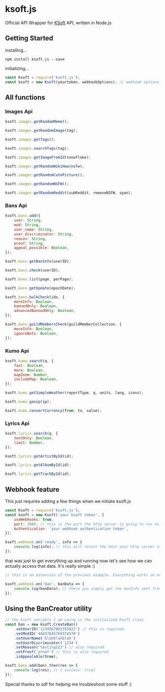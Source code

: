 # ksoft.js

Official API Wrapper for [KSoft](https://docs.ksoft.si/api/) API, written in Node.js

## Getting Started

installing...

```
npm install ksoft.js --save
```

initializing...

```javascript
const Ksoft = require('ksoft.js');
const ksoft = new Ksoft(yourtoken, webhookOptions); // webhook options will be reviewed below
```

## All functions

### Images Api

```javascript
ksoft.images.getRandomMeme();
```

```javascript
ksoft.images.getRandomImage(tag);
```

```javascript
ksoft.images.getTags();
```

```javascript
ksoft.images.searchTags(tag);
```

```javascript
ksoft.images.getImageFromId(snowflake);
```

```javascript
ksoft.images.getRandomWikiHow(nsfw);
```

```javascript
ksoft.images.getRandomCutePicture();
```

```javascript
ksoft.images.getRandomNSFW();
```

```javascript
ksoft.images.getRandomReddit(subReddit, removeNSFW, span);
```

### Bans Api

```javascript
ksoft.bans.add({
	user: String,
	mod: String,
	user_name: String,
	user_discriminator: String,
	reason: String,
	proof: String,
	appeal_possible: Boolean,
});
```

```javascript
ksoft.bans.getBanInfo(userID);
```

```javascript
ksoft.bans.check(userID);
```

```javascript
ksoft.bans.list(page, perPage);
```

```javascript
ksoft.bans.getUpdate(epochDate);
```

```javascript
ksoft.bans.bulkCheck(ids, {
	moreInfo: Boolean,
	bannedOnly: Boolean,
	advancedBannedOnly: Boolean,
});
```

```javascript
ksoft.bans.guildMembersCheck(guildMemberCollection, {
	moreInfo: Boolean,
	ignoreBots: Boolean,
});
```

### Kumo Api

```javascript
ksoft.kumo.search(q, {
	fast: Boolean,
	more: Boolean,
	mapZoom: Number,
	includeMap: Boolean,
});
```

```javascript
ksoft.kumo.getSimpleWeather(reportType, q, units, lang, icons);
```

```javascript
ksoft.kumo.geoip(ip);
```

```javascript
ksoft.kumo.convertCurrency(from, to, value);
```

### Lyrics Api

```javascript
ksoft.lyrics.search(q, {
	textOnly: Boolean,
	limit: Number,
});
```

```javascript
ksoft.lyrics.getArtistById(id);
```

```javascript
ksoft.lyrics.getAlbumById(id);
```

```javascript
ksoft.lyrics.getTrackById(id);
```

## Webhook feature

This just requires adding a few things when we initiate ksoft.js

```javascript
const Ksoft = require('ksoft.js');
const ksoft = new Ksoft('your ksoft token', {
	useWebhooks: true,
	port: 2000, // this is the port the http server is going to run on. This can be whatever port you want I am just using 2000 as an example
	Authentication: 'your webhook authentication token',
});

ksoft.webhook.on('ready', info => {
	console.log(info); // this will return the host your http server is running on. This is what you will give to ksoft to send the info to. { "host": "yourpublicip:theportyouspecified"}
});
```

that was just to get everything up and running now let's see how we can actually access that data. It's really simple :)

```javascript
// this is an extension of the previous example. Everything works on events so you can simply do this

ksoft.webhook.on('ban', banData => {
	console.log(banData); // there you simply get the banInfo sent from ksoft. All the event names are the same as on the ksoft documentation so if you want more info just go to https://docs.ksoft.si/api/webhooks
});
```

## Using the BanCreator utility

```javascript
// the ksoft variable I am using is the initialized Ksoft class
const ban = new ksoft.CreateBan()
	.setUserID('1234567892355822') // this is required
	.setModID('44457845784574578')
	.setUserName('blahblahblah')
	.setUserDiscriminator('1234')
	.setReason('testing123') // also required
	.setProof('proof') // this is also required
	.isAppealable(true);

ksoft.bans.add(ban).then(res => {
	console.log(res); // { success: true}
});
```

Special thanks to sdf for helping me troubleshoot some stuff :)
